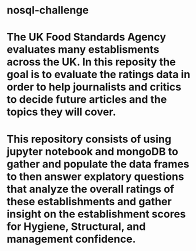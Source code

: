 # nosql-challenge
# The UK Food Standards Agency evaluates many establisments across the UK. In this reposity the goal is to evaluate the ratings data in order to help journalists and critics to decide future articles and the topics they will cover. 
# This repository consists of using jupyter notebook and mongoDB to gather and populate the data frames to then answer explatory questions that analyze the overall ratings of these establishments and gather insight on the establishment scores for Hygiene, Structural, and management confidence. 
